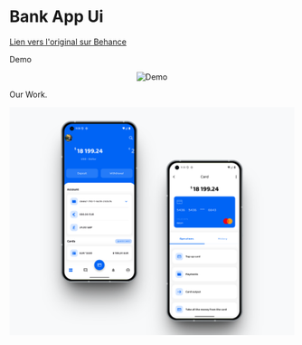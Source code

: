 # Bank App Ui

[Lien vers l'original sur Behance ](https://www.behance.net/gallery/94777445/Citybank-mobile-app-redesign)

Demo

<p align="center">
  <img src="/preview/demo.gif" alt="Demo" width="250"  height ="600"/>
</p>

Our Work.

![Aperçu](/preview/preview.png)
